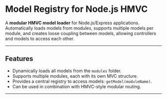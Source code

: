 # Model Registry for Node.js HMVC

A **modular HMVC model loader** for Node.js/Express applications.
Automatically loads models from modules, supports multiple models per module, and creates loose coupling between models, allowing controllers and models to access each other.

---

## Features

* Dynamically loads all models from the `modules` folder.
* Supports multiple modules, each with its own MVC structure.
* Provides a central registry to access models: `getModel(moduleName)`.
* Can be used in combination with HMVC-style modular routing.

---